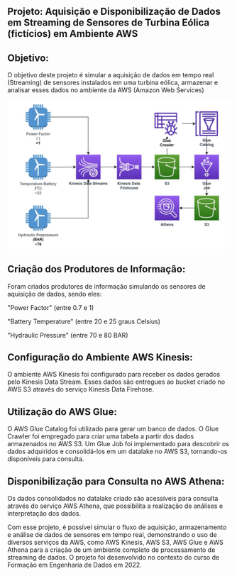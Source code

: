 ## Projeto: Aquisição e Disponibilização de Dados em Streaming de Sensores de Turbina Eólica (fictícios) em Ambiente AWS

## Objetivo:
O objetivo deste projeto é simular a aquisição de dados em tempo real (Streaming) de sensores instalados em uma turbina eólica, armazenar e analisar esses dados no ambiente da AWS (Amazon Web Services)

![esquema](esquema.png)


## Criação dos Produtores de Informação:
Foram criados produtores de informação simulando os sensores de aquisição de dados, sendo eles:

"Power Factor" (entre 0.7 e 1)

"Battery Temperature" (entre 20 e 25 graus Celsius)

"Hydraulic Pressure" (entre 70 e 80 BAR)

## Configuração do Ambiente AWS Kinesis:
O ambiente AWS Kinesis foi configurado para receber os dados gerados pelo Kinesis Data Stream. Esses dados são entregues ao bucket criado no AWS S3 através do serviço Kinesis Data Firehose.

## Utilização do AWS Glue:

O AWS Glue Catalog foi utilizado para gerar um banco de dados.
O Glue Crawler foi empregado para criar uma tabela a partir dos dados armazenados no AWS S3.
Um Glue Job foi implementado para descobrir os dados adquiridos e consolidá-los em um datalake no AWS S3, tornando-os disponíveis para consulta.

## Disponibilização para Consulta no AWS Athena:
Os dados consolidados no datalake criado são acessíveis para consulta através do serviço AWS Athena, que possibilita a realização de análises e interpretação dos dados.

Com esse projeto, é possível simular o fluxo de aquisição, armazenamento e análise de dados de sensores em tempo real, demonstrando o uso de diversos serviços da AWS, como AWS Kinesis, AWS S3, AWS Glue e AWS Athena para a criação de um ambiente completo de processamento de streaming de dados. O projeto foi desenvolvido no contexto do curso de Formação em Engenharia de Dados em 2022.
